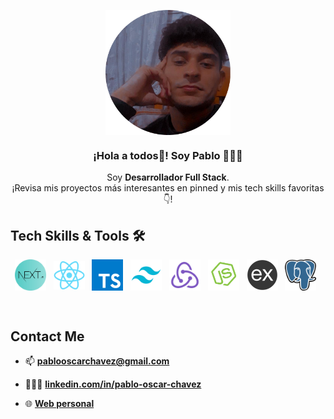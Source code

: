 <p align="center" width="300">
   <img align="center" width="200" src="./perfil3.png"/>
   <h3 align="center">¡Hola a todos👋! Soy Pablo 👨🏻‍💻</h3>
</p>

<p align="center">Soy <strong>Desarrollador Full Stack</strong>.<br />¡Revisa mis proyectos más interesantes en pinned y mis tech skills favoritas 👇!</p>
<p align="center">

## Tech Skills & Tools 🛠️

<p align="center">
  <img src="./assets/img/next-js.png" width="50" height="50" align="center"/>
    &nbsp;
  <img src="./assets/img/react.png" width="50" height="45" align="center"/>
    &nbsp;
    <img src="./assets/img/typescript.svg" width="50" height="50" align="center"/>
    &nbsp;
      <img src="./assets/img/tailwindcss.png" width="50" height="50" align="center"/>
    &nbsp;
  <img src="./assets/img/redux.png" width="50" height="50" align="center"/>
    &nbsp;
  <img src="./assets/img/nodejs.png" width="50" height="50" align="center"/>
    &nbsp;
  <img src="./assets/img/express.png" width="50" height="50" align="center"/>
    &nbsp;
  <img src="./assets/img/postgresql.png" width="50" height="50" align="center"/>
    &nbsp;
</p>
&nbsp;
&nbsp;

## Contact Me

- 📫 **pablooscarchavez@gmail.com**

- 👨🏻‍🎓 **[linkedin.com/in/pablo-oscar-chavez](https://www.linkedin.com/in/pablo-oscar-chavez/)**

- 🌐 **[Web personal](https://portafolio-3-0.vercel.app/)**
